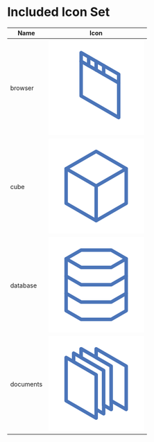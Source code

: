 # Included Icon Set

| Name | Icon |
| ---- | ---- |
| browser | ![browser](img/included/browser.svg) |
| cube | ![cube](img/included/cube.svg) |
| database | ![database](img/included/database.svg) |
| documents | ![documents](img/included/documents.svg) |
